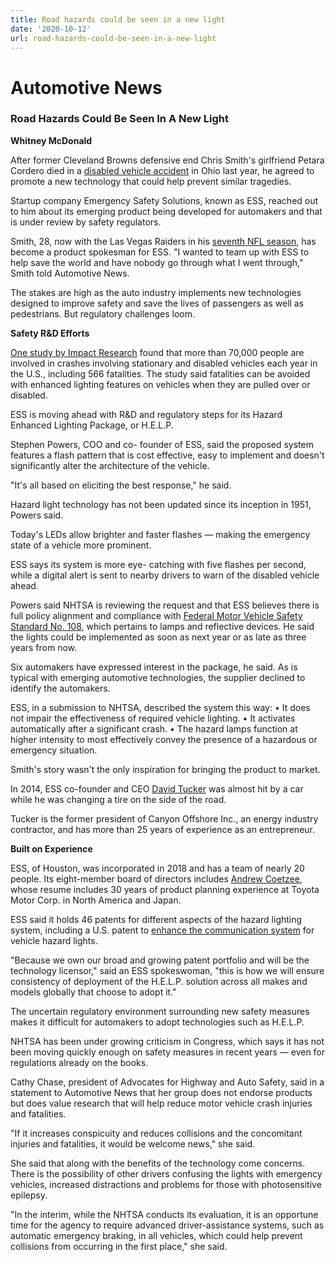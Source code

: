 ```yaml
---
title: Road hazards could be seen in a new light
date: '2020-10-12'
url: road-hazards-could-be-seen-in-a-new-light
---
```

# Automotive News #

### Road Hazards Could Be Seen In A New Light ###

**Whitney McDonald**

After former Cleveland Browns defensive end Chris Smith's girlfriend Petara Cordero died in a [disabled vehicle accident](https://www.news5cleveland.com/news/local-news/cleveland-metro/police-not-charging-driver-who-struck-killed-browns-players-girlfriend-in-sept) in Ohio last year, he agreed to promote a new technology that could help prevent similar tragedies.

Startup company Emergency Safety Solutions, known as ESS, reached out to him about its emerging product being developed for automakers and that is under review by safety regulators.

Smith, 28, now with the Las Vegas Raiders in his [seventh NFL season](https://www.nfl.com/players/chris-smith/), has become a product spokesman for ESS. "I wanted to team up with ESS to help save the world and have nobody go through what I went through," Smith told Automotive News. 

The stakes are high as the auto industry implements new technologies designed to improve safety and save the lives of passengers as well as pedestrians. But regulatory challenges loom.

**Safety R&D Efforts**

[One study by Impact Research](https://www.impactresearchinc.com/wp-content/uploads/2020/08/Spicer-et-al_2020_Frequency-and-Cost-of-Crashes-Fatalities-and-Injuries-Involving-Disabled-Vehicles-1.pdf) found that more than 70,000 people are involved in crashes involving stationary and disabled vehicles each year in the U.S., including 566 fatalities. The study said fatalities can be avoided with enhanced lighting features on vehicles when they are pulled over or disabled.

ESS is moving ahead with R&D and regulatory steps for its Hazard Enhanced Lighting Package, or H.E.L.P.

Stephen Powers, COO and co- founder of ESS, said the proposed system features a flash pattern that is cost effective, easy to implement and doesn't significantly alter the architecture of the vehicle.

"It's all based on eliciting the best response," he said.

Hazard light technology has not been updated since its inception in 1951, Powers said.

Today's LEDs allow brighter and faster flashes — making the emergency state of a vehicle more prominent.

ESS says its system is more eye- catching with five flashes per second, while a digital alert is sent to nearby drivers to warn of the disabled vehicle ahead.

Powers said NHTSA is reviewing the request and that ESS believes there is full policy alignment and compliance with [Federal Motor Vehicle Safety Standard No. 108](https://www.govinfo.gov/content/pkg/CFR-2004-title49-vol5/xml/CFR-2004-title49-vol5-sec571-108.xml), which pertains to lamps and reflective devices. He said the lights could be implemented as soon as next year or as late as three years from now.

Six automakers have expressed interest in the package, he said. As is typical with emerging automotive technologies, the supplier declined to identify the automakers.

ESS, in a submission to NHTSA, described the system this way:
•	It does not impair the effectiveness of required vehicle lighting.
•	It activates automatically after a significant crash.
•	The hazard lamps function at higher intensity to most effectively convey the presence of a hazardous or emergency situation.

Smith's story wasn't the only inspiration for bringing the product to market.

In 2014, ESS co-founder and CEO [David Tucker](https://www.linkedin.com/in/david-tucker-a0857a/) was almost hit by a car while he was changing a tire on the side of the road.

Tucker is the former president of Canyon Offshore Inc., an energy industry contractor, and has more than 25 years of experience as an entrepreneur.

**Built on Experience**

ESS, of Houston, was incorporated in 2018 and has a team of nearly 20 people. Its eight-member board of directors includes [Andrew Coetzee](https://www.linkedin.com/in/andrew-coetzee-2b13b3a/), whose resume includes 30 years of product planning experience at Toyota Motor Corp. in North America and Japan.

ESS said it holds 46 patents for different aspects of the hazard lighting system, including a U.S. patent to [enhance the communication system](http://patft.uspto.gov/netacgi/nph-Parser?Sect1=PTO1&Sect2=HITOFF&d=PALL&p=1&u=%2Fnetahtml%2FPTO%2Fsrchnum.htm&r=1&f=G&l=50&s1=9,481,331.PN.&OS=PN/9,481,331&RS=PN/9,481,331) for vehicle hazard lights.

"Because we own our broad and growing patent portfolio and will be the technology licensor," said an ESS spokeswoman, "this is how we will ensure consistency of deployment of the H.E.L.P. solution across all makes and models globally that choose to adopt it."

The uncertain regulatory environment surrounding new safety measures makes it difficult for automakers to adopt technologies such as H.E.L.P.

NHTSA has been under growing criticism in Congress, which says it has not been moving quickly enough on safety measures in recent years — even for regulations already on the books.

Cathy Chase, president of Advocates for Highway and Auto Safety, said in a statement to Automotive News that her group does not endorse products but does value research that will help reduce motor vehicle crash injuries and fatalities.

"If it increases conspicuity and reduces collisions and the concomitant injuries and fatalities, it would be welcome news," she said.

She said that along with the benefits of the technology come concerns. There is the possibility of other drivers confusing the lights with emergency vehicles, increased distractions and problems for those with photosensitive epilepsy.

"In the interim, while the NHTSA conducts its evaluation, it is an opportune time for the agency to require advanced driver-assistance systems, such as automatic emergency braking, in all vehicles, which could help prevent collisions from occurring in the first place," she said.
